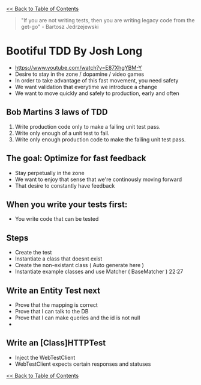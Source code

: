 [<< Back to Table of Contents](README.md)

> "If you are not writing tests, then you are writing legacy code from the get-go" - Bartosz Jedrzejewski

# Bootiful TDD By Josh Long
- https://www.youtube.com/watch?v=E87XhgYBM-Y
- Desire to stay in the zone / dopamine / video games 
- In order to take advantage of this fast movement, you need safety
- We want validation that everytime we introduce a change
- We want to move quickly and safely to production, early and often

## Bob Martins 3 laws of TDD
1. Write production code only to make a failing unit test pass.
2. Write only enough of a unit test to fail.
3. Write only enough production code to make the failing unit test pass.


## The goal: Optimize for fast feedback

- Stay perpetually in the zone
- We want to enjoy that sense that we're continously moving forward
- That desire to constantly have feedback

## When you write your tests first:

- You write code that can be tested


## Steps

- Create the test
- Instantiate a class that doesnt exist
- Create the non-existant class ( Auto generate here )
- Instantiate example classes and use Matcher ( BaseMatcher ) 22:27

## Write an Entity Test next

- Prove that the mapping is correct
- Prove that I can talk to the DB
- Prove that I can make queries and the id is not null
-

## Write an [Class]HTTPTest

- Inject the WebTestClient
- WebTestClient expects certain responses and statuses

[<< Back to Table of Contents](README.md)
